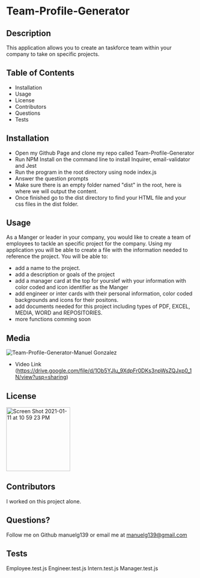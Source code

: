 # Team-Profile-Generator

## Description

This application allows you to create an taskforce team within your company to take on specific projects.

## Table of Contents

- Installation
- Usage
- License
- Contributors
- Questions
- Tests

## Installation

- Open my Github Page and clone my repo called Team-Profile-Generator
- Run NPM Install on the command line to install Inquirer, email-validator and Jest
- Run the program in the root directory using node index.js
- Answer the question prompts
- Make sure there is an empty folder named "dist" in the root, here is where we will output the content.
- Once finished go to the dist directory to find your HTML file and your css files in the dist folder.

## Usage

As a Manger or leader in your company, you would like to create a team of employees to tackle an specific project for the company. Using my application you will be able to create a file with the information needed to reference the project.
You will be able to:

- add a name to the project.
- add a description or goals of the project
- add a manager card at the top for yourslef with your information with color coded and icon identifier as the Manger
- add engineer or inter cards with their personal information, color coded backgrounds and icons for their positons.
- add documents needed for this project including types of PDF, EXCEL, MEDIA, WORD and REPOSITORIES.
- more functions comming soon

## Media
![Team-Profile-Generator-Manuel Gonzalez](https://user-images.githubusercontent.com/75399668/111081904-7fade200-84d3-11eb-9ec0-d3ac5a10df1c.gif)

- Video Link (https://drive.google.com/file/d/1Ob5YJlu_9XdpFr0DKs3npWsZQJxp0_1N/view?usp=sharing)

## License

<img width="170" alt="Screen Shot 2021-01-11 at 10 59 23 PM" src="https://img.shields.io/badge/license-MIT%20License-blue?style=flat-square">

## Contributors

I worked on this project alone.

## Questions?

Follow me on Github manuelg139 or email me at manuelg139@gmail.com

## Tests

Employee.test.js Engineer.test.js Intern.test.js Manager.test.js
